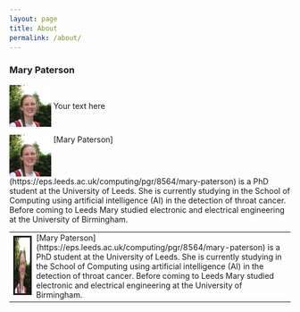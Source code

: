 ```yaml
---
layout: page
title: About
permalink: /about/
---
```


### Mary Paterson
<img style='vertical-align:middle;' src='/images/Profile.jpg' width="75">
<div style='vertical-align:middle; display:inline;'>
Your text here
</div>


<p><img style="vertical-align: top;" width="75" src="/images/Profile.jpg"> [Mary Paterson](https://eps.leeds.ac.uk/computing/pgr/8564/mary-paterson) is a PhD student at the University of Leeds. She is currently studying in the School of Computing using artificial intelligence (AI) in the detection of throat cancer. Before coming to Leeds Mary studied electronic and electrical engineering at the University of Birmingham. </p>


<table>
  
  <tr>
    <td><img src="/images/Profile.jpg" alt="" border=3 height=100 width=400></td>
    <td>[Mary Paterson](https://eps.leeds.ac.uk/computing/pgr/8564/mary-paterson) is a PhD student at the University of Leeds. She is currently studying in the School of Computing using artificial intelligence (AI) in the detection of throat cancer. Before coming to Leeds Mary studied electronic and electrical engineering at the University of Birmingham. </td>
  </tr>

</table>
